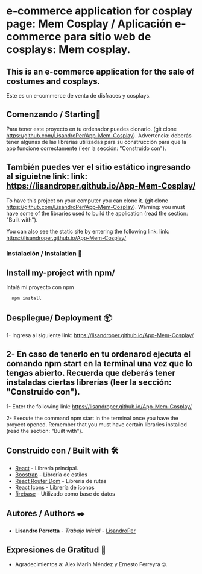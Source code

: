 # e-commerce application for cosplay page: Mem Cosplay / Aplicación e-commerce para sitio web de cosplays: Mem cosplay.

This is an e-commerce application for the sale of costumes and cosplays.
-------------------------------------------------------------------------------------------------------------------------------------
Este es un e-commerce de venta de disfraces y cosplays.

## Comenzando / Starting🚀

Para tener este proyecto en tu ordenador puedes clonarlo. (git clone https://github.com/LisandroPer/App-Mem-Cosplay).
Advertencia: deberás tener algunas de las librerías utilizadas para su construcción para que la app funcione correctamente (leer la sección: "Construido con").

También puedes ver el sitio estático ingresando al siguietne link: link: https://lisandroper.github.io/App-Mem-Cosplay/
-------------------------------------------------------------------------------------------------------------------------------------
To have this project on your computer you can clone it. (git clone https://github.com/LisandroPer/App-Mem-Cosplay).
Warning: you must have some of the libraries used to build the application (read the section: "Built with").

You can also see the static site by entering the following link: link: https://lisandroper.github.io/App-Mem-Cosplay/





### Instalación / Instalation 🔧
Install my-project with npm/
-----------------------------
Intalá mi proyecto con npm 

```bash
  npm install 
```

## Despliegue/ Deployment 📦

1- Ingresa al siguiente link: https://lisandroper.github.io/App-Mem-Cosplay/
 
2- En caso de tenerlo en tu ordenarod ejecuta el comando npm start en la terminal una vez que lo tengas abierto. Recuerda que deberás tener instaladas ciertas librerías (leer la sección: "Construido con").
-------------------------------------------------------------------------------------------------------------------------------------
1- Enter the following link: https://lisandroper.github.io/App-Mem-Cosplay/

2- Execute the command npm start in the terminal once you have the proyect opened. Remember that you must have certain libraries installed (read the section: "Built with").
 

## Construido con / Built with 🛠️



* [React](https://es.reactjs.org/) - Librería principal.
* [Boostrap](https://getbootstrap.com/docs/5.1) - Librería de estilos
* [React Router Dom](https://www.npmjs.com/package/react-router-dom) - Librería de rutas
* [React Icons](https://react-icons.github.io/react-icons/) - Librería de íconos
* [firebase](https://firebase.google.com/) - Utilizado como base de datos


## Autores / Authors ✒️


* **Lisandro Perrotta** - *Trabajo Inicial* - [LisandroPer](https://github.com/LisandroPer)


## Expresiones de Gratitud 🎁


* Agradecimientos a: Alex Marín Méndez y Ernesto Ferreyra 🤓.